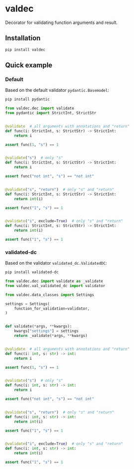 # valdec

Decorator for validating function arguments and result.

## Installation

```bash
pip install valdec
```

## Quick example

### Default

Based on the default validator `pydantic.Basemodel`:

```bash
pip install pydantic
```

```python
from valdec.dec import validate
from pydantic import StrictInt, StrictStr


@validate  # all arguments with annotations and "return"
def func(i: StrictInt, s: StrictStr) -> StrictInt:
    return i

assert func(1, "s") == 1


@validate("s")  # only "s"
def func(i: StrictInt, s: StrictStr) -> StrictInt:
    return i

assert func("not int", "s") == "not int"


@validate("s", "return")  # only "s" and "return"
def func(i: StrictInt, s: StrictStr) -> StrictInt:
    return int(i)

assert func("1", "s") == 1


@validate("i", exclude=True)  # only "s" and "return"
def func(i: StrictInt, s: StrictStr) -> StrictInt:
    return int(i)

assert func("1", "s") == 1
```

### validated-dc

Based on the validator `validated_dc.ValidatedDC`:

```bash
pip install validated-dc
```

```python
from valdec.dec import validate as _validate
from valdec.val_validated_dc import validator

from valdec.data_classes import Settings

settings = Settings(
    function_for_validation=validator,
)


def validate(*args, **kwargs):
    kwargs["settings"] = settings
    return _validate(*args, **kwargs)


@validate  # all arguments with annotations and "return"
def func(i: int, s: str) -> int:
    return i

assert func(1, "s") == 1


@validate("s")  # only "s"
def func(i: int, s: str) -> int:
    return i

assert func("not int", "s") == "not int"


@validate("s", "return")  # only "s" and "return"
def func(i: int, s: str) -> int:
    return int(i)

assert func("1", "s") == 1


@validate("i", exclude=True)  # only "s" and "return"
def func(i: int, s: str) -> int:
    return int(i)

assert func("1", "s") == 1
```
